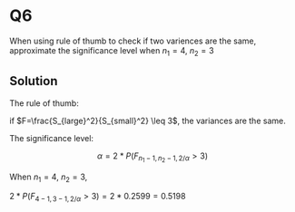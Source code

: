 # Q6
When using rule of thumb to check if two variences are the same, approximate the significance level when $n_1 =4$, $n_2 = 3$

## Solution
The rule of thumb:

if $F=\frac{S_{large}^2}{S_{small}^2} \leq 3$, the variances are the same.

The significance level:

$$
\alpha = 2*P(F_{n_1-1,n_2-1,2/\alpha}>3)
$$

When $n_1 =4$, $n_2 = 3$, 

$2*P(F_{4-1,3-1,2/\alpha}>3) = 2 * 0.2599 =0.5198$
